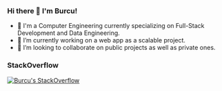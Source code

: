 ### Hi there 👋 I'm Burcu!

- 👾 I'm a Computer Engineering currently specializing on Full-Stack Development and Data Engineering.
- 🔭 I’m currently working on a web app as a scalable project.
- 👯 I’m looking to collaborate on public projects as well as private ones.
<!--
### Top Languages

 [![Top Langs](https://github-readme-stats-git-masterrstaa-rickstaa.vercel.app/api/top-langs/?username=theburcu)](https://github.com/theburcu/github-readme-stats)
-->
 
### StackOverflow
[![Burcu's StackOverflow](https://github-readme-stackoverflow.vercel.app/?userID=5898685)](https://stackoverflow.com/users/5898685/burcu)
